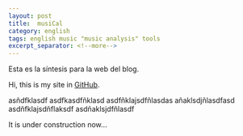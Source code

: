 ```yaml
---
layout: post
title:  musiCal
category: english
tags: english music "music analysis" tools
excerpt_separator: <!--more-->
---
```

Esta es la síntesis para la web del blog.
<!--more-->

Hi, this is my site in [GitHub](https://github.com).

asñdfklasdf
asdfkasdfñklasd
asdfñklajsdfñlasdas
añaklsdjñlasdfasd
asdñfklajsdñflaksdf
asdñaklsjdfñlasdf


It is under construction now...
